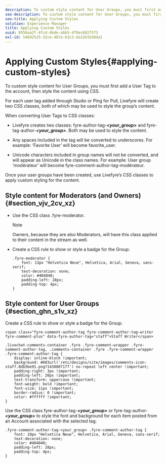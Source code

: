 ```yaml
---
description: To custom style content for User Groups, you must first add a User Tag to the account, then style the content using CSS.
seo-description: To custom style content for User Groups, you must first add a User Tag to the account, then style the content using CSS.
seo-title: Applying Custom Styles
solution: Experience Manager
title: Applying Custom Styles
uuid: 0556aa2f-4fcd-4bde-abb5-479ec682f573
exl-id: 54692525-32ce-487a-b3c3-da1261b58da1
---
```

# Applying Custom Styles{#applying-custom-styles}

To custom style content for User Groups, you must first add a User Tag to the account, then style the content using CSS.

For each user tag added through Studio or Ping for Pull, Livefyre will create two CSS classes, both of which may be used to style the group’s content.

When converting User Tags to CSS classes:

* Livefyre creates two classes: fyre-author-tag-***<your_group>*** and fyre-tag-author-***<your_group>***. Both may be used to style the content.

* Any spaces included in the tag will be converted to underscores. For example: ‘Favorite User’ will become favorite_user.
* Unicode characters included in group names will not be converted, and will appear as Unicode in the class names. For example: User group ‘modérateur’ will become fyre-comment-author-tag-modérateur.

Once your user groups have been created, use Livefyre’s CSS classes to apply custom styling for the content.

## Style content for Moderators (and Owners) {#section_vjv_2cv_xz}

* Use the CSS class .fyre-moderator.

  >[!NOTE]
  >
  >Owners, because they are also Moderators, will have this class applied to their content in the stream as well.

* Create a CSS rule to show or style a badge for the Group:

  ```
  .fyre-moderator { 
      font: 13px "Helvetica Neue", Helvetica, Arial, Geneva, sans-serif; 
      text-decoration: none; 
      color: #404040; 
      padding-left: 28px; 
      padding-top: 4px; 
  }
  ```

## Style content for User Groups {#section_ghn_s1v_xz}

Create a CSS rule to show or style a badge for the Group:

```
<span class="fyre-comment-author-tag fyre-comment-author-tag-writer fyre-comment-plus" data-fyre-author-tag="staff">Staff Writer</span>
```

```
.livechat-comments-container .fyre .fyre-comment-wrapper .fyre-comment-author-tag, .comments-container .fyre .fyre-comment-wrapper .fyre-comment-author-tag { 
    display: inline-block !important; 
    background: #603url('/etc/designs/site/images/comments-icon-staff.8db5be91.png?1438807177') no-repeat left center !important; 
    padding-right: 3px !important; 
    padding-left: 20px !important; 
    text-transform: uppercase !important; 
    font-weight: bold !important; 
    font-size: 11px !important; 
    border-radius: 0 !important; 
    color: #ffffff !important; 
}
```

Use the CSS class fyre-author-tag-***<your_group>*** or fyre-tag-author-***<your_group>*** to style the font and background for each item posted from an Account associated with the selected tag.

```
.fyre-comment-author-tag-<your_group> .fyre-comment-author-tag { 
    font: 10px "Helvetica Neue", Helvetica, Arial, Geneva, sans-serif; 
    text-decoration: none; 
    color: #404040; 
    padding-left: 28px; 
    padding-top: 4px; 
}
```
